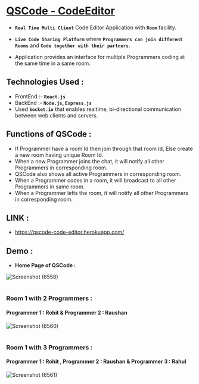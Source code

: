 # [QSCode - CodeEditor](https://qscode-code-editor.herokuapp.com/) 
- **`Real Time Multi Client`** Code Editor Application with **`Room`** facility.

- **`Live Code Sharing Platform`** where **`Programmers can join different Rooms`** and **`Code together with their partners`**.
 
- Application provides an interface for multiple Programmers coding at the same time in a same room.

## Technologies Used : 
- FrontEnd :- **`React.js`**
- BackEnd :- **`Node.js`, `Express.js`**
- Used **`Socket.io`** that enables realtime, bi-directional communication between web clients and servers.

## Functions of QSCode :
- If Programmer have a room Id then join through that room Id, Else create a new room having unique Room Id.
- When a new Programmer joins the chat, it will notify all other Programmers in corresponding room.
- QSCode also shows all active Programmers in corresponding room.
- When a Programmer codes in a room, it will broadcast to all other Programmers in same room.
- When a Programmer lefts the room, it will notify all other Programmers in corresponding room.

## LINK : 
- https://qscode-code-editor.herokuapp.com/

## Demo :
- **Home Page of QSCode :**

![Screenshot (6558)](https://user-images.githubusercontent.com/80086654/162247538-e186eb96-58c9-4412-a93a-b94d4b447246.png)

#
### Room 1 with 2 Programmers :
#### Programmer 1 : Rohit & Programmer 2 : Raushan
![Screenshot (6560)](https://user-images.githubusercontent.com/80086654/162247604-af61affb-611f-4ea8-8e86-b20cd43fd604.png)

#
### Room 1 with 3 Programmers :
#### Programmer 1 : Rohit , Programmer 2 : Raushan & Programmer 3 : Rahul
![Screenshot (6561)](https://user-images.githubusercontent.com/80086654/162247734-afe3d7d0-3972-4d51-9426-fec15a8c3d19.png)




